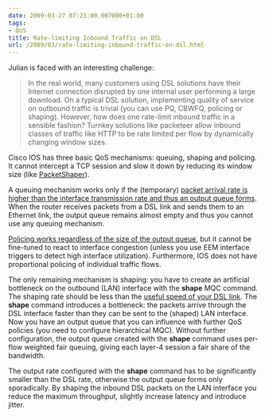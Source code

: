 ```yaml
---
date: 2009-03-27 07:23:00.007000+01:00
tags:
- QoS
title: Rate-limiting Inbound Traffic on DSL
url: /2009/03/rate-limiting-inbound-traffic-on-dsl.html
---
```

Julian is faced with an interesting challenge:

> In the real world, many customers using DSL solutions have their Internet connection disrupted by one internal user performing a large download. On a typical DSL solution, implementing quality of service on outbound traffic is trivial (you can use PQ, CBWFQ, policing or shaping). However, how does one rate-limit inbound traffic in a sensible fashion? Turnkey solutions like packeteer allow inbound classes of traffic like HTTP to be rate limited per flow by dynamically changing window sizes.

Cisco IOS has three basic QoS mechanisms: queuing, shaping and policing. It cannot intercept a TCP session and slow it down by reducing its window size (like [PacketShaper](http://www.bluecoat.com/products/packetshaper)).
<!--more-->
A queuing mechanism works only if the (temporary) [packet arrival rate is higher than the interface transmission rate and thus an output queue forms](https://www.ipspace.net/kb/tag/QoS/Queuing_Principles.html). When the router receives packets from a DSL link and sends them to an Ethernet link, the output queue remains almost empty and thus you cannot use any queuing mechanism.

[Policing works regardless of the size of the output queue](https://www.ipspace.net/kb/tag/QoS/QoS_Policing.html), but it cannot be fine-tuned to react to interface congestion (unless you use EEM interface triggers to detect high interface utilization). Furthermore, IOS does not have proportional policing of individual traffic flows.

The only remaining mechanism is shaping: you have to create an artificial bottleneck on the outbound (LAN) interface with the **shape** MQC command. The shaping rate should be less than the [useful speed of your DSL link](https://blog.ipspace.net/2009/03/adsl-overhead.html). The **shape** command introduces a bottleneck: the packets arrive through the DSL interface faster than they can be sent to the (shaped) LAN interface. Now you have an output queue that you can influence with further QoS policies (you need to configure hierarchical MQC). Without further configuration, the output queue created with the **shape** command uses per-flow weighted fair queuing, giving each layer-4 session a fair share of the bandwidth.

The output rate configured with the **shape** command has to be significantly smaller than the DSL rate, otherwise the output queue forms only sporadically. By shaping the inbound DSL packets on the LAN interface you reduce the maximum throughput, slightly increase latency and introduce jitter.
